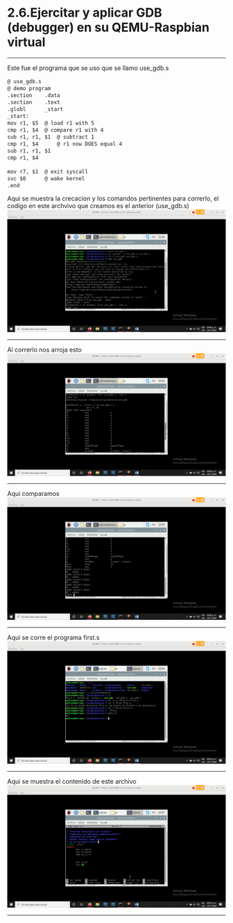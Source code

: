# 2.6.Ejercitar y aplicar GDB (debugger) en su QEMU-Raspbian virtual 
* * *
Este fue el programa que se uso que se llamo use_gdb.s
~~~
@ use_gdb.s
@ demo program
.section	.data
.section	.text
.globl		_start
_start:
mov r1, $5	@ load r1 with 5
cmp r1, $4	@ compare r1 with 4
sub r1, r1, $1	@ subtract 1 
cmp r1, $4      @ r1 now DOES equal 4
sub r1, r1, $1
cmp r1, $4

mov r7, $1	@ exit syscall
svc $0		@ wake kernel
.end
~~~
Aqui se muestra la crecacion y los comandos pertinentes para correrlo, el codigo en este archvivo que creamos es el anterior (use_gdb.s)
![](2.6.png)
* * *
Al correrlo nos arroja esto 
![](2.66.png)
* * *
Aqui comparamos 
![](2.666.png)
* * *
Aqui se corre el programa first.s
![](2.66666.png)
* * *
Aqui se muestra el contenido de este archivo
![](2.6666666.png)
* * *
